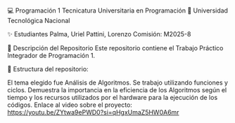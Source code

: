 💻 Programación 1
Tecnicatura Universitaria en Programación
📍 Universidad Tecnológica Nacional

✨ Estudiantes
Palma, Uriel
Pattini, Lorenzo
Comisión: M2025-8

📂 Descripción del Repositorio
Este repositorio contiene el Trabajo Práctico Integrador de Programación 1.

📌 Estructura del repositorio:

El tema elegido fue Análisis de Algoritmos.
Se trabajo utilizando funciones y ciclos.
Demuestra la importancia en la eficiencia de los Algoritmos según el tiempo y los recursos utilizados por el hardware para la ejecución de los códigos.
Enlace al video sobre el proyecto: https://youtu.be/ZYtwa9ePWD0?si=qHgxUmaZ5HW0A6mr
